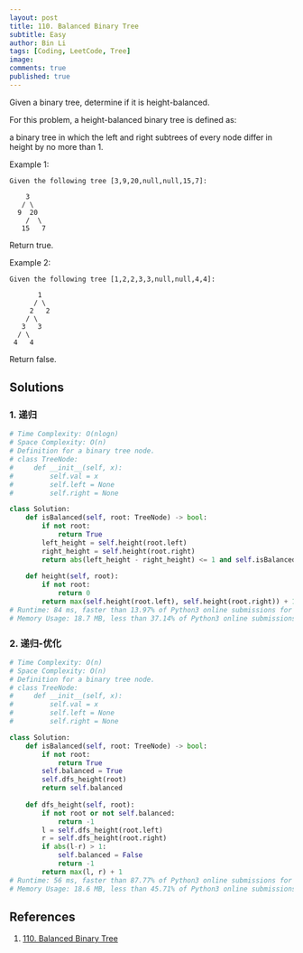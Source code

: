 ```yaml
---
layout: post
title: 110. Balanced Binary Tree
subtitle: Easy
author: Bin Li
tags: [Coding, LeetCode, Tree]
image: 
comments: true
published: true
---
```


Given a binary tree, determine if it is height-balanced.

For this problem, a height-balanced binary tree is defined as:

a binary tree in which the left and right subtrees of every node differ in height by no more than 1.

 

Example 1:
```
Given the following tree [3,9,20,null,null,15,7]:

    3
   / \
  9  20
    /  \
   15   7
```
Return true.

Example 2:
```
Given the following tree [1,2,2,3,3,null,null,4,4]:

       1
      / \
     2   2
    / \
   3   3
  / \
 4   4
```
Return false.

## Solutions
### 1. 递归

```python
# Time Complexity: O(nlogn)
# Space Complexity: O(n)
# Definition for a binary tree node.
# class TreeNode:
#     def __init__(self, x):
#         self.val = x
#         self.left = None
#         self.right = None

class Solution:
    def isBalanced(self, root: TreeNode) -> bool:
        if not root:
            return True
        left_height = self.height(root.left)
        right_height = self.height(root.right)
        return abs(left_height - right_height) <= 1 and self.isBalanced(root.left) and self.isBalanced(root.right)
    
    def height(self, root):
        if not root:
            return 0
        return max(self.height(root.left), self.height(root.right)) + 1
# Runtime: 84 ms, faster than 13.97% of Python3 online submissions for Balanced Binary Tree.
# Memory Usage: 18.7 MB, less than 37.14% of Python3 online submissions for Balanced Binary Tree.
```
### 2. 递归-优化

```python
# Time Complexity: O(n)
# Space Complexity: O(n)
# Definition for a binary tree node.
# class TreeNode:
#     def __init__(self, x):
#         self.val = x
#         self.left = None
#         self.right = None

class Solution:
    def isBalanced(self, root: TreeNode) -> bool:
        if not root:
            return True
        self.balanced = True
        self.dfs_height(root)
        return self.balanced
    
    def dfs_height(self, root):
        if not root or not self.balanced:
            return -1
        l = self.dfs_height(root.left)
        r = self.dfs_height(root.right)
        if abs(l-r) > 1:
            self.balanced = False
            return -1
        return max(l, r) + 1
# Runtime: 56 ms, faster than 87.77% of Python3 online submissions for Balanced Binary Tree.
# Memory Usage: 18.6 MB, less than 45.71% of Python3 online submissions for Balanced Binary Tree.
```
## References
1. [110. Balanced Binary Tree](https://leetcode.com/problems/balanced-binary-tree/)